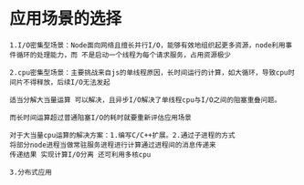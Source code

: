 # 应用场景的选择

    1.I/O密集型场景：Node面向网络且擅长并行I/O，能够有效地组织起更多资源，node利用事件循环的处理能力，而 不是启动一个线程为每个请求服务，占用资源极少
    
    2.cpu密集型场景：主要挑战来自js的单线程原因，长时间运行的计算，如大循环，导致cpu时间片不得释放，后续I/O无法发起
    
    适当分解大当量运算 可以解决，且异步I/O解决了单线程cpu与I/O之间的阻塞重叠问题。
    
    而长时间运算超过普通阻塞I/O的耗时就要重新评估应用场景
    
    对于大当量cpu运算的解决方案：1.编写C/C++扩展。2.通过子进程的方式
    将部分node进程当做常驻服务进程进行计算通过进程间的消息传递来
    传递结果 实现计算I/O分离 还可利用多核cpu
    
    3.分布式应用
    
    
    
    
    
